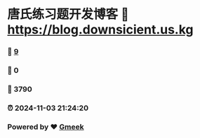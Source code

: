 # 唐氏练习题开发博客 :link: https://blog.downsicient.us.kg 
### :page_facing_up: [9](https://blog.downsicient.us.kg/tag.html) 
### :speech_balloon: 0 
### :hibiscus: 3790 
### :alarm_clock: 2024-11-03 21:24:20 
### Powered by :heart: [Gmeek](https://github.com/Meekdai/Gmeek)
